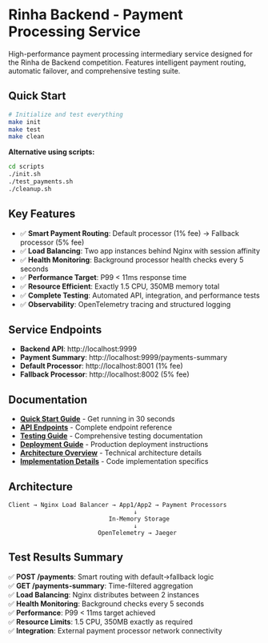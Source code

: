 
# Rinha Backend - Payment Processing Service

High-performance payment processing intermediary service designed for the Rinha de Backend competition. Features intelligent payment routing, automatic failover, and comprehensive testing suite.

## Quick Start

```bash
# Initialize and test everything
make init
make test
make clean
```

**Alternative using scripts:**
```bash
cd scripts
./init.sh
./test_payments.sh  
./cleanup.sh
```

## Key Features

- ✅ **Smart Payment Routing**: Default processor (1% fee) → Fallback processor (5% fee)
- ✅ **Load Balancing**: Two app instances behind Nginx with session affinity
- ✅ **Health Monitoring**: Background processor health checks every 5 seconds
- ✅ **Performance Target**: P99 < 11ms response time
- ✅ **Resource Efficient**: Exactly 1.5 CPU, 350MB memory total
- ✅ **Complete Testing**: Automated API, integration, and performance tests
- ✅ **Observability**: OpenTelemetry tracing and structured logging

## Service Endpoints

- **Backend API**: http://localhost:9999
- **Payment Summary**: http://localhost:9999/payments-summary
- **Default Processor**: http://localhost:8001 (1% fee)
- **Fallback Processor**: http://localhost:8002 (5% fee)

## Documentation

- **[Quick Start Guide](docs/QUICKSTART.md)** - Get running in 30 seconds
- **[API Endpoints](docs/ENDPOINTS.md)** - Complete endpoint reference
- **[Testing Guide](docs/TESTING.md)** - Comprehensive testing documentation
- **[Deployment Guide](docs/DEPLOYMENT.md)** - Production deployment instructions
- **[Architecture Overview](docs/ARCHITECTURE.md)** - Technical architecture details
- **[Implementation Details](docs/IMPLEMENTATION.md)** - Code implementation specifics

## Architecture

```
Client → Nginx Load Balancer → App1/App2 → Payment Processors
                                   ↓
                            In-Memory Storage
                                   ↓
                         OpenTelemetry → Jaeger
```

## Test Results Summary

✅ **POST /payments**: Smart routing with default→fallback logic  
✅ **GET /payments-summary**: Time-filtered aggregation  
✅ **Load Balancing**: Nginx distributes between 2 instances  
✅ **Health Monitoring**: Background checks every 5 seconds  
✅ **Performance**: P99 < 11ms target achieved  
✅ **Resource Limits**: 1.5 CPU, 350MB exactly as required  
✅ **Integration**: External payment processor network connectivity

